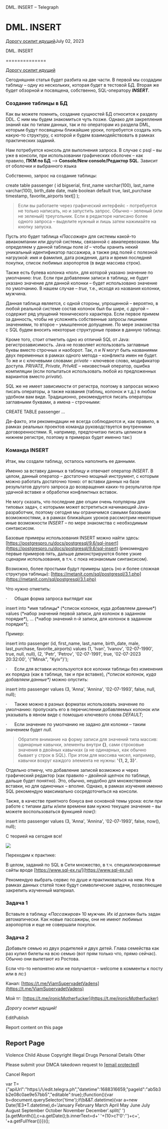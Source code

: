 DML. INSERT – Telegraph

DML. INSERT
===========

[Дорогу осилит идущий](https://t.me/ViamSupervadetVadens)July 02, 2023

DML. INSERT

==============

[Дорогу осилит идущий](https://t.me/ViamSupervadetVadens)

Сегодняшняя статья будет разбита на две части. В первой мы создадим таблицу – одну из нескольких, которая будет в тестовой БД. Вторая же будет обзорной и посвящена, собственно, SQL-оператору **_INSERT_**.

### Создание таблицы в БД

Как вы можете помнить, создание сущностей БД относится к разделу DDL. С ним мы будем знакомиться чуть позже. Однако для закрепления знаний как по типам данных, так и по операторам из раздела DML, которым будут посвящены ближайшие уроки, потребуется создать хоть какую-то структуру, с которой и будем взаимодействовать в рамках практических заданий.

Нам потребуется консоль для выполнения запроса. В случае с psql – вы уже в консоли, при использовании графических оболочек – как правило, **ПКМ по БД** –> **Console/New console/Редактор SQL**. Зависит от оболочки и выбранного языка

Собственно, запрос на создание таблицы:

create table passenger (
id                  bigserial,
first\_name          varchar(100),
last\_name           varchar(100),
birth\_date          date,
male                boolean         default true,
last\_purchase       timestamp,
favorite\_airports   text\[\]
);

> Если вы работаете через графический интерфейс - потребуется не только написать, но и запустить запрос. Обычно – зеленый (или не зеленый) треугольник. Если в редакторе написано более одного запроса – выделите нужный и лишь затем нажимайте на кнопку запуска.

Пусть это будет таблица «_Пассажир_» для системы какой-то авиакомпании или другой системы, связанной с авиаперевозками. Мы определяем у данной таблицы поле _id_ – чтобы хранить некий уникальный идентификатор пассажира, а также ряд полей с полезной нагрузкой: имя и фамилия, дата рождения, дата и время последней покупки, список любимых аэропортов (в виде массива строк).

Также есть булева колонка «пол», для которой указано значение по умолчанию: _true_. Если при добавлении записи в таблицу, не будет указано значение для данной колонки – будет использовано значение по умолчанию. В нашем случае – _true_, т.е., исходя из названия колонки, мужчина.

Данная таблица является, с одной стороны, упрощенной – вероятно, в любой реальной системе состав колонок был бы шире, с другой – содержит ряд упущений технического характера. Если первое примем за данность, чтобы не усложнять собственные запросы лишними значениями, то второе – умышленное допущение. По мере знакомства с SQL будем вносить некоторые структурные правки в данную таблицу.

Кроме того, стоит отметить одно из отличий SQL от Java: регистрозависимость. Java не позволяет использовать заглавные буквы вместо строчных и наоборот. Так, _n_ и _N_ могут быть названиями двух переменных в рамках одного метода – конфликта имен не будет. То же и с ключевыми словами: _private_ – ключевое слово, модификатор доступа. _PRIVATE_, _Private_, _PrIvAtE_ – неизвестный оператор, ошибка компиляции (если попытаться использовать любой из предложенных вариантов вместо _private_).

SQL же не имеет зависимости от регистра, поэтому в запросах можно писать операторы, а также названия (таблиц, колонок и т.д.) в любом удобном вам виде. Традиционно, рекомендуется писать операторы заглавными буквами, а имена – строчными:

CREATE TABLE passenger …

Де-факто, эти рекомендации не всегда соблюдаются и, как правило, в рамках реальных проектов команда руководствуется внутренними договоренностями. Я, например, предпочитаю писать целиком в нижнем регистре, поэтому в примерах будет именно так:)

### Команда INSERT

Итак, мы создали таблицу, осталось наполнить ее данными.

Именно за вставку данных в таблицу и отвечает оператор _INSERT_. В целом, данный оператор – достаточно мощный инструмент, с которым можно работать достаточно тонко: от вставки данных на базе результатов другого запроса до возвращения каких-то результатов при удачной вставке и обработки конфликтных вставок.

Не могу сказать, что последние две опции очень популярны для типовых задач, с которыми может встретиться начинающий Java-разработчик, поэтому сегодня мы ограничимся самыми базовыми возможностями, а в рамках ближайших уроков рассмотрим некоторые иные возможности _INSERT_ – по мере знакомства с необходимым синтаксисом.

Базовые примеры использования INSERT можно найти здесь: [https://postgrespro.ru/docs/postgresql/9.6/sql-insert](https://postgrespro.ru/docs/postgresql/9.6/sql-insert) (рекомендую первые примеров пять, дальше демонстрируются более узкие сценарии использования, в т.ч. с пока незнакомым синтаксисом).

Возможно, более простыми будут примеры здесь (но и более сложная структура таблицы): [https://metanit.com/sql/postgresql/3.1.php](https://metanit.com/sql/postgresql/3.1.php)



Что нужно отметить:

·      Общая форма запроса выглядит как

insert into \*имя таблицы\* (\*список колонок, куда добавляем данные\*) values
(\*набор значений первой записи, для колонок в заданном порядке\*),
…
(\*набор значений n-й записи, для колонок в заданном порядке\*);

Пример:

insert into passenger (id, first\_name, last\_name, birth\_date, male, last\_purchase, favorite\_airports) values
(1, 'Ivan', 'Ivanov', '02-07-1990', true, null, null),
(2, 'Petr', 'Petrov', '02-07-1991', true, '02-07-2023 20:32:00', '{"Minsk", "Kyiv"}');



·      Если для вставки используются все колонки таблицы без изменения их порядка (как в таблице, так и при вставке), _(\*список колонок, куда добавляем данные\*)_ можно опустить:

insert into passenger values
(3, 'Anna', 'Annina', '02-07-1993', false, null, null);



·      Также можно в разных форматах использовать значение по умолчанию: пропускать его в перечислении добавляемых колонок или указывать в явном виде с помощью ключевого слова _DEFAULT_;

·      Если значение по умолчанию не задано для колонки – таким значением будет _null_.

> Обратите внимание на форму записи для значений типа массив: одинарные кавычки, элементы внутри **{}**, сами строковые значения в двойных кавычках (а не одинарных, как обычно бывает у строк в SQL). При этом для массива чисел, например, кавычки вокруг каждого элемента не нужны: **'{1, 2, 3}'**.



Отдельно отмечу, что добавление записей возможно и через графический редактор (как правило – двойной щелчок по таблице, дальше будет понятно). Это, обычно, неудобно для множественной вставки, но для одиночных – вполне. Однако, в рамках изучения именно SQL рекомендую максимально сосредоточиться на консоли.



Также, в качестве приятного бонуса вне основной темы урока: если при работе с типами даты и/или времени вам нужно текущее значение – вы можете воспользоваться функцией _now()_:

insert into passenger values
(3, 'Anna', 'Annina', '02-07-1993', false, now(), null);



С теорией на сегодня все!

![](/file/0915e1c394186335d38fa.png)

Переходим к практике:

В целом, заданий по SQL в Сети множество, в т.ч. специализированные сайты вроде [https://www.sql-ex.ru/](https://www.sql-ex.ru/)

Рекомендую выбрать сервис по душе и практиковаться на нем. Но в рамках данных статей тоже будут символические задачи, позволяющие закрепить изученный материал.

### Задача 1

Вставьте в таблицу «_Пассажиров_» 10 мужчин. Их _id_ должен быть задан автоматически. Как новые пассажиры, они не имеют любимых аэропортов и еще не совершали покупок.

### Задача 2

Добавьте семью из двух родителей и двух детей. Глава семейства как раз купил билеты на всю семью (вот прям только что, прямо сейчас). Обычно они вылетают из Ростова.



Если что-то непонятно или не получается – welcome в комменты к посту или в лс:)

Канал: [https://t.me/ViamSupervadetVadens](https://t.me/ViamSupervadetVadens)

Мой тг: [https://t.me/ironicMotherfucker](https://t.me/ironicMotherfucker)

_Дорогу осилит идущий!_

EditPublish

Report content on this page

Report Page
-----------

Violence Child Abuse  Copyright  Illegal Drugs  Personal Details  Other

Please submit your DMCA takedown request to [\[email protected\]](/cdn-cgi/l/email-protection#cfaba2acae8fbbaaa3aaa8bdaea2e1a0bda8f0bcbaada5aaacbbf29daabfa0bdbbeafdffbba0eafdff9baaa3aaa8bdaebfa7eafdffbfaea8aaeafdffeafdfd8b8283e1eafdff86819c8a9d9beafdfde9ada0abb6f29daabfa0bdbbaaabeafdffbfaea8aaeafc8eeafdffa7bbbbbfbceafc8eeafd89eafd89bbaaa3aaa8bdaee1bfa7eafd898b8283e286819c8a9d9be2fff8e2fffdeaff8eeaff8eeaff8e)

Cancel Report

var T={"apiUrl":"https:\\/\\/edit.telegra.ph","datetime":1688316659,"pageId":"ab5b3b2e08c0ae9e57bb5","editable":true};(function(){var b=document.querySelector('time');if(b&&T.datetime){var a=new Date(1E3\*T.datetime),d='January February March April May June July August September October November December'.split(' ')\[a.getMonth()\],c=a.getDate();b.innerText=d+' '+(10>c?'0':'')+c+', '+a.getFullYear()}})();